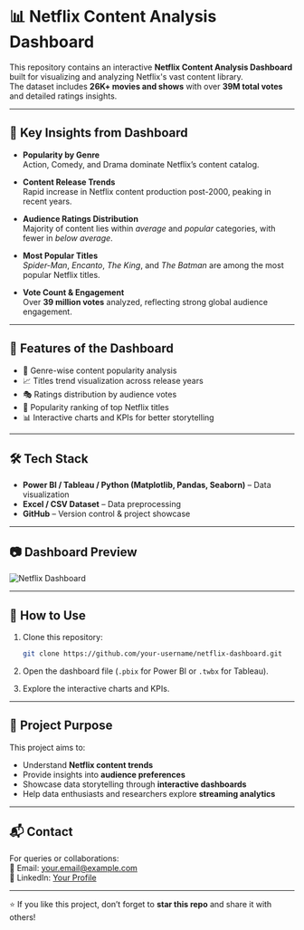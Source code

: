 # 📊 Netflix Content Analysis Dashboard

This repository contains an interactive **Netflix Content Analysis Dashboard** built for visualizing and analyzing Netflix's vast content library.  
The dataset includes **26K+ movies and shows** with over **39M total votes** and detailed ratings insights.  

---

## 🔎 Key Insights from Dashboard

- **Popularity by Genre**  
  Action, Comedy, and Drama dominate Netflix’s content catalog.  

- **Content Release Trends**  
  Rapid increase in Netflix content production post-2000, peaking in recent years.  

- **Audience Ratings Distribution**  
  Majority of content lies within *average* and *popular* categories, with fewer in *below average*.  

- **Most Popular Titles**  
  *Spider-Man*, *Encanto*, *The King*, and *The Batman* are among the most popular Netflix titles.  

- **Vote Count & Engagement**  
  Over **39 million votes** analyzed, reflecting strong global audience engagement.  

---

## 📌 Features of the Dashboard

- 📂 Genre-wise content popularity analysis  
- 📈 Titles trend visualization across release years  
- 🎭 Ratings distribution by audience votes  
- 🌟 Popularity ranking of top Netflix titles  
- 📊 Interactive charts and KPIs for better storytelling  

---

## 🛠️ Tech Stack

- **Power BI / Tableau / Python (Matplotlib, Pandas, Seaborn)** – Data visualization  
- **Excel / CSV Dataset** – Data preprocessing  
- **GitHub** – Version control & project showcase  

---

## 📷 Dashboard Preview

![Netflix Dashboard](./NETFLIX%20DASHBOARD_page-0001.jpg)

---

## 🚀 How to Use

1. Clone this repository:  
   ```bash
   git clone https://github.com/your-username/netflix-dashboard.git
   ```

2. Open the dashboard file (`.pbix` for Power BI or `.twbx` for Tableau).  

3. Explore the interactive charts and KPIs.  

---

## 🎯 Project Purpose

This project aims to:  
- Understand **Netflix content trends**  
- Provide insights into **audience preferences**  
- Showcase data storytelling through **interactive dashboards**  
- Help data enthusiasts and researchers explore **streaming analytics**  

---

## 📬 Contact  

For queries or collaborations:  
📧 Email: your.email@example.com  
🔗 LinkedIn: [Your Profile](https://www.linkedin.com/)  

---

⭐ If you like this project, don’t forget to **star this repo** and share it with others!  
